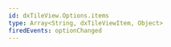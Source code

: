 ```yaml
---
id: dxTileView.Options.items
type: Array<String, dxTileViewItem, Object>
firedEvents: optionChanged
---
```

